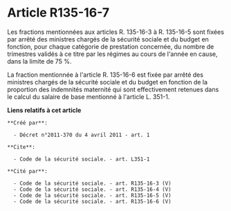 # Article R135-16-7

Les fractions mentionnées aux articles R. 135-16-3 à R. 135-16-5 sont fixées par arrêté des ministres chargés de la sécurité
sociale et du budget en fonction, pour chaque catégorie de prestation concernée, du nombre de trimestres validés à ce titre
par les régimes au cours de l'année en cause, dans la limite de 75 %. 

La fraction mentionnée à l'article R. 135-16-6 est fixée par arrêté des ministres chargés de la sécurité sociale et du budget
en fonction de la proportion des indemnités maternité qui sont effectivement retenues dans le calcul du salaire de base
mentionné à l'article L. 351-1.

**Liens relatifs à cet article**

	**Créé par**:

	  - Décret n°2011-370 du 4 avril 2011 - art. 1

	**Cite**:

	  - Code de la sécurité sociale. - art. L351-1

	**Cité par**:

	  - Code de la sécurité sociale. - art. R135-16-3 (V)
	  - Code de la sécurité sociale. - art. R135-16-4 (V)
	  - Code de la sécurité sociale. - art. R135-16-5 (V)
	  - Code de la sécurité sociale. - art. R135-16-6 (V)
